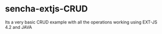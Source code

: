 sencha-extjs-CRUD
============

Its a very basic CRUD example with all the operations working using EXT-JS 4.2 and JAVA 
